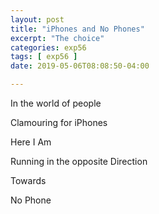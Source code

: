 ```yaml
---
layout: post
title: "iPhones and No Phones"
excerpt: "The choice"
categories: exp56
tags: [ exp56 ]
date: 2019-05-06T08:08:50-04:00

---
```


In the world of people

Clamouring for iPhones

Here I Am

Running in the opposite Direction

Towards

No Phone
